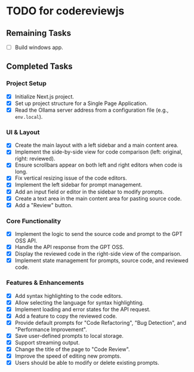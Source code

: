 # TODO for codereviewjs

## Remaining Tasks

- [ ] Build windows app.

## Completed Tasks

### Project Setup

- [x] Initialize Next.js project.
- [x] Set up project structure for a Single Page Application.
- [x] Read the Ollama server address from a configuration file (e.g., `env.local`).

### UI & Layout

- [x] Create the main layout with a left sidebar and a main content area.
- [x] Implement the side-by-side view for code comparison (left: original, right: reviewed).
- [x] Ensure scrollbars appear on both left and right editors when code is long.
- [x] Fix vertical resizing issue of the code editors.
- [x] Implement the left sidebar for prompt management.
- [x] Add an input field or editor in the sidebar to modify prompts.
- [x] Create a text area in the main content area for pasting source code.
- [x] Add a "Review" button.

### Core Functionality

- [x] Implement the logic to send the source code and prompt to the GPT OSS API.
- [x] Handle the API response from the GPT OSS.
- [x] Display the reviewed code in the right-side view of the comparison.
- [x] Implement state management for prompts, source code, and reviewed code.

### Features & Enhancements

- [x] Add syntax highlighting to the code editors.
- [x] Allow selecting the language for syntax highlighting.
- [x] Implement loading and error states for the API request.
- [x] Add a feature to copy the reviewed code.
- [x] Provide default prompts for "Code Refactoring", "Bug Detection", and "Performance Improvement".
- [x] Save user-defined prompts to local storage.
- [x] Support streaming output.
- [x] Change the title of the page to "Code Review".
- [x] Improve the speed of editing new prompts.
- [x] Users should be able to modify or delete existing prompts.
